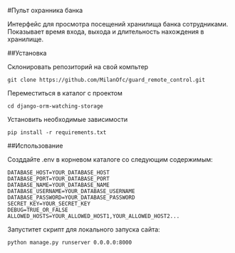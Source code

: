 #Пульт охранника банка

Интерфейс для просмотра посещений хранилища банка сотрудниками. Показывает время входа, выхода и длительность нахождения
в хранилище.

##Установка

Склонировать репозиторий на свой компьтер

    git clone https://github.com/MilanOfc/guard_remote_control.git

Переместиться в каталог с проектом

    cd django-orm-watching-storage

Установить необходимые зависимости

    pip install -r requirements.txt

##Использование

Созддайте .env в корневом каталоге со следующим содержимым:

    DATABASE_HOST=YOUR_DATABASE_HOST
    DATABASE_PORT=YOUR_DATABASE_PORT
    DATABASE_NAME=YOUR_DATABASE_NAME
    DATABASE_USERNAME=YOUR_DATABASE_USERNAME
    DATABASE_PASSWORD=YOUR_DATABASE_PASSWORD
    SECRET_KEY=YOUR_SECRET_KEY
    DEBUG=TRUE_OR_FALSE
    ALLOWED_HOSTS=YOUR_ALLOWED_HOST1,YOUR_ALLOWED_HOST2...

Запуститет скрипт для локального запуска сайта:

    python manage.py runserver 0.0.0.0:8000

